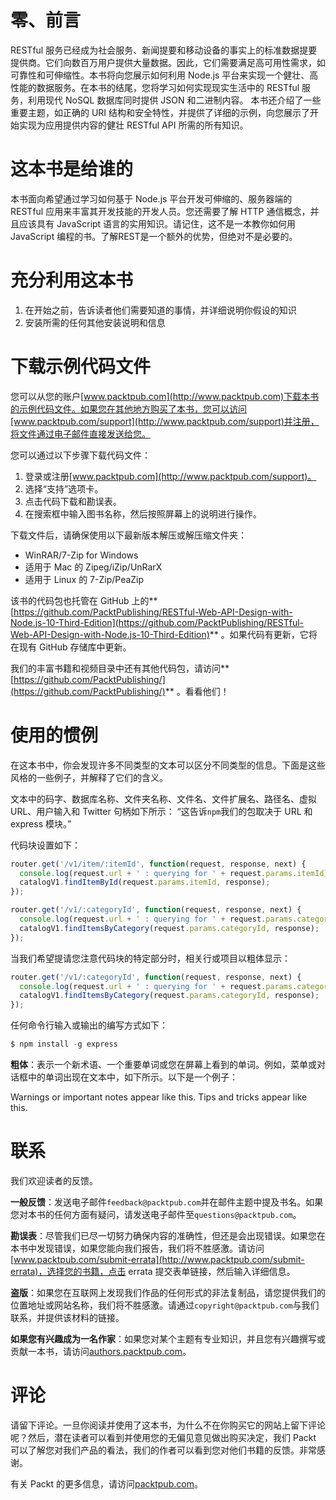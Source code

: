 # 零、前言

RESTful 服务已经成为社会服务、新闻提要和移动设备的事实上的标准数据提要提供商。它们向数百万用户提供大量数据。因此，它们需要满足高可用性需求，如可靠性和可伸缩性。本书将向您展示如何利用 Node.js 平台来实现一个健壮、高性能的数据服务。在本书的结尾，您将学习如何实现现实生活中的 RESTful 服务，利用现代 NoSQL 数据库同时提供 JSON 和二进制内容。
本书还介绍了一些重要主题，如正确的 URI 结构和安全特性，并提供了详细的示例，向您展示了开始实现为应用提供内容的健壮 RESTful API 所需的所有知识。

# 这本书是给谁的

本书面向希望通过学习如何基于 Node.js 平台开发可伸缩的、服务器端的 RESTful 应用来丰富其开发技能的开发人员。您还需要了解 HTTP 通信概念，并且应该具有 JavaScript 语言的实用知识。请记住，这不是一本教你如何用 JavaScript 编程的书。了解REST是一个额外的优势，但绝对不是必要的。

# 充分利用这本书

1.  在开始之前，告诉读者他们需要知道的事情，并详细说明你假设的知识
2.  安装所需的任何其他安装说明和信息

# 下载示例代码文件

您可以从您的账户[www.packtpub.com](http://www.packtpub.com)下载本书的示例代码文件。如果您在其他地方购买了本书，您可以访问[www.packtpub.com/support](http://www.packtpub.com/support)并注册，将文件通过电子邮件直接发送给您。

您可以通过以下步骤下载代码文件：

1.  登录或注册[www.packtpub.com](http://www.packtpub.com/support)。
2.  选择“支持”选项卡。
3.  点击代码下载和勘误表。
4.  在搜索框中输入图书名称，然后按照屏幕上的说明进行操作。

下载文件后，请确保使用以下最新版本解压或解压缩文件夹：

*   WinRAR/7-Zip for Windows
*   适用于 Mac 的 Zipeg/iZip/UnRarX
*   适用于 Linux 的 7-Zip/PeaZip

该书的代码包也托管在 GitHub 上的**[https://github.com/PacktPublishing/RESTful-Web-API-Design-with-Node.js-10-Third-Edition](https://github.com/PacktPublishing/RESTful-Web-API-Design-with-Node.js-10-Third-Edition)** 。如果代码有更新，它将在现有 GitHub 存储库中更新。

我们的丰富书籍和视频目录中还有其他代码包，请访问**[https://github.com/PacktPublishing/](https://github.com/PacktPublishing/)** 。看看他们！

# 使用的惯例

在这本书中，你会发现许多不同类型的文本可以区分不同类型的信息。下面是这些风格的一些例子，并解释了它们的含义。

文本中的码字、数据库名称、文件夹名称、文件名、文件扩展名、路径名、虚拟 URL、用户输入和 Twitter 句柄如下所示：
“这告诉`npm`我们的包取决于 URL 和 express 模块。”

代码块设置如下：

```js
router.get('/v1/item/:itemId', function(request, response, next) {
  console.log(request.url + ' : querying for ' + request.params.itemId);
  catalogV1.findItemById(request.params.itemId, response);
});

router.get('/v1/:categoryId', function(request, response, next) {
  console.log(request.url + ' : querying for ' + request.params.categoryId);
  catalogV1.findItemsByCategory(request.params.categoryId, response);
});
```

当我们希望提请您注意代码块的特定部分时，相关行或项目以粗体显示：

```js
router.get('/v1/:categoryId', function(request, response, next) {
  console.log(request.url + ' : querying for ' + request.params.categoryId);
  catalogV1.findItemsByCategory(request.params.categoryId, response);
});
```

任何命令行输入或输出的编写方式如下：

```js
$ npm install -g express
```

**粗体**：表示一个新术语、一个重要单词或您在屏幕上看到的单词。例如，菜单或对话框中的单词出现在文本中，如下所示。以下是一个例子：

Warnings or important notes appear like this. Tips and tricks appear like this.

# 联系

我们欢迎读者的反馈。

**一般反馈**：发送电子邮件`feedback@packtpub.com`并在邮件主题中提及书名。如果您对本书的任何方面有疑问，请发送电子邮件至`questions@packtpub.com`。

**勘误表**：尽管我们已尽一切努力确保内容的准确性，但还是会出现错误。如果您在本书中发现错误，如果您能向我们报告，我们将不胜感激。请访问[www.packtpub.com/submit-errata](http://www.packtpub.com/submit-errata)，选择您的书籍，点击 errata 提交表单链接，然后输入详细信息。

**盗版**：如果您在互联网上发现我们作品的任何形式的非法复制品，请您提供我们的位置地址或网站名称，我们将不胜感激。请通过`copyright@packtpub.com`与我们联系，并提供该材料的链接。

**如果您有兴趣成为一名作家**：如果您对某个主题有专业知识，并且您有兴趣撰写或贡献一本书，请访问[authors.packtpub.com](http://authors.packtpub.com/)。

# 评论

请留下评论。一旦你阅读并使用了这本书，为什么不在你购买它的网站上留下评论呢？然后，潜在读者可以看到并使用您的无偏见意见做出购买决定，我们 Packt 可以了解您对我们产品的看法，我们的作者可以看到您对他们书籍的反馈。非常感谢。

有关 Packt 的更多信息，请访问[packtpub.com](https://www.packtpub.com/)。